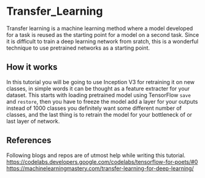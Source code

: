 # Transfer_Learning
Transfer learning is a machine learning method where a model developed for a task is reused as the starting point for a model on a second task.
Since it is difficult to train a deep learning network from sratch, this is a wonderful technique to use pretrained networks as a starting point. 
## How it works 
In this tutorial you will be going to use Inception V3 for retraining it on new classes, in simple words it can be thought as a feature extracter for your dataset. 
This starts with loading pretrained model using TensorFlow `save` and `restore`, then you have to freeze the model add a layer for your outputs instead of 1000 classes you definitely want some different number of classes, and the last thing is to retrain the model for your bottleneck of or last layer of network. 

## References 
Following blogs and repos are of utmost help while writing this tutorial.   
https://codelabs.developers.google.com/codelabs/tensorflow-for-poets/#0  
https://machinelearningmastery.com/transfer-learning-for-deep-learning/
